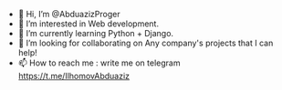 - 👋 Hi, I’m @AbduazizProger
- 👀 I’m interested in Web development.
- 🌱 I’m currently learning Python + Django.
- 💞️ I’m looking for collaborating on Any company's projects that I can help!
- 📫 How to reach me : write me on telegram https://t.me/IlhomovAbduaziz

<!---
AbduazizProger/AbduazizProger is a ✨ special ✨ repository because its `README.md` (this file) appears on your GitHub profile.
You can click the Preview link to take a look at your changes.
--->
